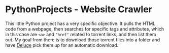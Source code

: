 <h1 id="pythonprojects---website-scraper">PythonProjects - Website Crawler</h1>
<p>This little Python project has a very specific objective. It pulls the HTML code from a webpage, then searches for specific tags and attributes, which in this case are <code>&lt;a&gt;</code> and <code>&quot;href&quot;</code> related to torrent links, and then list them out.
My goal from there is to download those torrent files into a folder and have <a href="https://deluge-torrent.org/">Deluge</a> pick them up for an automatic download.</p>
